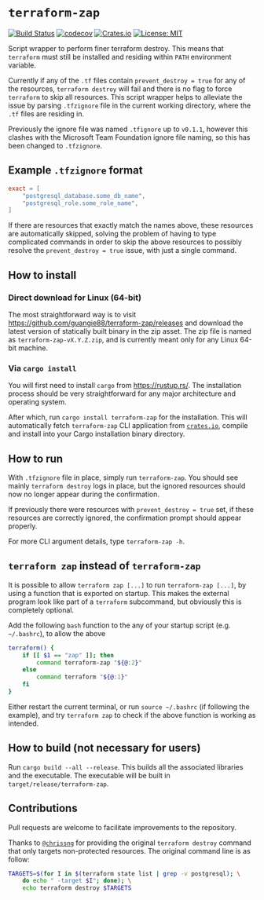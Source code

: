 # `terraform-zap`

[![Build Status](https://travis-ci.org/guangie88/terraform-zap.svg?branch=master)](https://travis-ci.org/guangie88/terraform-zap)
[![codecov](https://codecov.io/gh/guangie88/terraform-zap/branch/master/graph/badge.svg)](https://codecov.io/gh/guangie88/terraform-zap)
[![Crates.io](https://img.shields.io/crates/v/terraform-zap.svg)](https://crates.io/crates/terraform-zap)
[![License: MIT](https://img.shields.io/badge/License-MIT-yellow.svg)](https://opensource.org/licenses/MIT)

Script wrapper to perform finer terraform destroy. This means that `terraform`
must still be installed and residing within `PATH` environment variable.

Currently if any of the `.tf` files contain `prevent_destroy = true` for any of
the resources, `terraform destroy` will fail and there is no flag to force
`terraform` to skip all resources. This script wrapper helps to alleviate the
issue by parsing `.tfzignore` file in the current working directory, where the
`.tf` files are residing in.

Previously the ignore file was named `.tfignore` up to `v0.1.1`, however this
clashes with the Microsoft Team Foundation ignore file naming, so this has been
changed to `.tfzignore`.

## Example `.tfzignore` format

```toml
exact = [
    "postgresql_database.some_db_name",
    "postgresql_role.some_role_name",
]
```

If there are resources that exactly match the names above, these resources are
automatically skipped, solving the problem of having to type complicated
commands in order to skip the above resources to possibly resolve the
`prevent_destroy = true` issue, with just a single command.

## How to install

### Direct download for Linux (64-bit)

The most straightforward way is to visit
<https://github.com/guangie88/terraform-zap/releases>
and download the latest version of statically built binary in the zip asset. The
zip file is named as `terraform-zap-vX.Y.Z.zip`, and is currently meant only for
any Linux 64-bit machine.

### Via `cargo install`

You will first need to install `cargo` from <https://rustup.rs/>. The
installation process should be very straightforward for any major architecture
and operating system.

After which, run `cargo install terraform-zap` for the installation. This will
automatically fetch `terraform-zap` CLI application from
[`crates.io`](https://crates.io/), compile and install into your Cargo
installation binary directory.

## How to run

With `.tfzignore` file in place, simply run `terraform-zap`. You should see
mainly `terraform destroy` logs in place, but the ignored resources should now
no longer appear during the confirmation.

If previously there were resources
with `prevent_destroy = true` set, if these resources are correctly ignored,
the confirmation prompt should appear properly.

For more CLI argument details, type `terraform-zap -h`.

## `terraform zap` instead of `terraform-zap`

It is possible to allow `terraform zap [...]` to run `terraform-zap [...]`, by
using a function that is exported on startup. This makes the external program
look like part of a `terraform` subcommand, but obviously this is completely
optional.

Add the following `bash` function to the any of your startup script (e.g.
`~/.bashrc`), to allow the above

```bash
terraform() {
    if [[ $1 == "zap" ]]; then
        command terraform-zap "${@:2}"
    else
        command terraform "${@:1}"
    fi
}
```

Either restart the current terminal, or run `source ~/.bashrc` (if following
the example), and try `terraform zap` to check if the above function is working
as intended.

## How to build (not necessary for users)

Run `cargo build --all --release`. This builds all the associated libraries
and the executable. The executable will be built in
`target/release/terraform-zap`.

## Contributions

Pull requests are welcome to facilitate improvements to the repository.

Thanks to [`@chrissng`](https://github.com/chrissng) for providing the original
`terraform destroy` command that only targets non-protected resources. The
original command line is as follow:

```bash
TARGETS=$(for I in $(terraform state list | grep -v postgresql); \
    do echo " -target $I"; done); \
    echo terraform destroy $TARGETS
```
